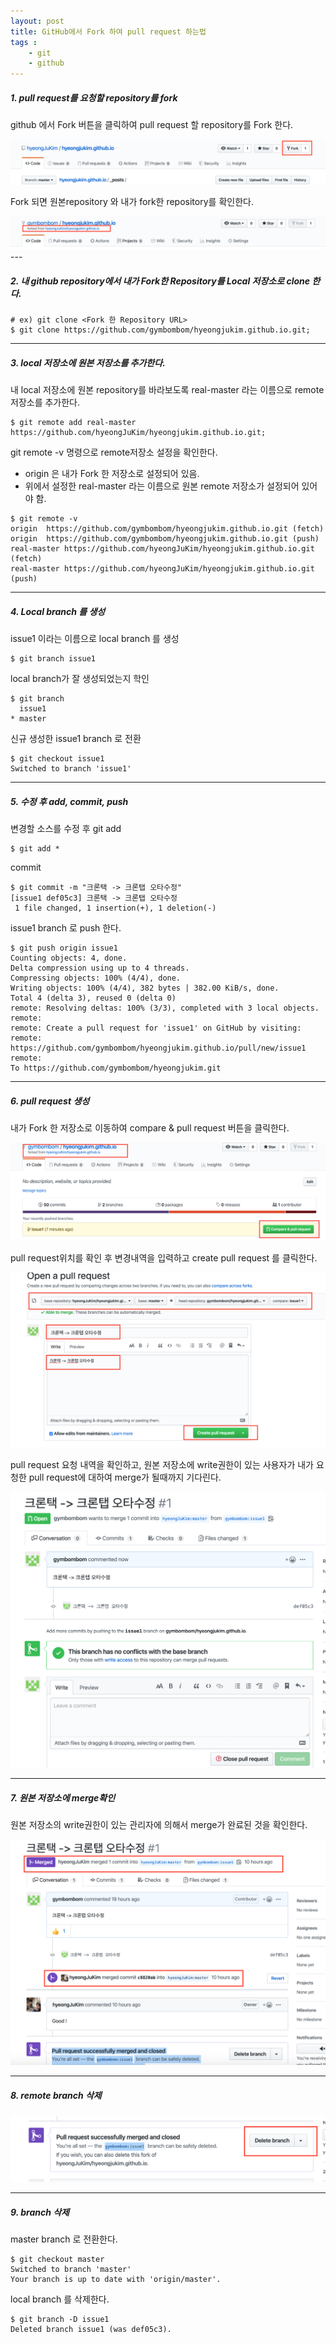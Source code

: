 ```yaml
---
layout: post
title: GitHub에서 Fork 하여 pull request 하는법
tags :
    - git
    - github
---
```


##### 1. pull request를 요청할 repository를 fork
github 에서 Fork 버튼을 클릭하여 pull request 할 repository를 Fork 한다.
  
<img src="/images/posts/7.png">
  
Fork 되면 원본repository 와 내가 fork한 repository를 확인한다.
  
<img src="/images/posts/8.png">
---

##### 2. 내 github repository에서 내가 Fork한 Repository를 Local 저장소로 clone 한다.
```shell
# ex) git clone <Fork 한 Repository URL>
$ git clone https://github.com/gymbombom/hyeongjukim.github.io.git;
```
---

##### 3. local 저장소에 원본 저장소를 추가한다.
내 local 저장소에 원본 repository를 바라보도록 real-master 라는 이름으로 remote저장소를 추가한다.
```shell
$ git remote add real-master https://github.com/hyeongJuKim/hyeongjukim.github.io.git;
```
git remote -v 명령으로 remote저장소 설정을 확인한다.
* origin 은 내가 Fork 한 저장소로 설정되어 있음.
* 위에서 설정한 real-master 라는 이름으로 원본 remote 저장소가 설정되어 있어야 함.
```shell
$ git remote -v
origin	https://github.com/gymbombom/hyeongjukim.github.io.git (fetch)
origin	https://github.com/gymbombom/hyeongjukim.github.io.git (push)
real-master	https://github.com/hyeongJuKim/hyeongjukim.github.io.git (fetch)
real-master	https://github.com/hyeongJuKim/hyeongjukim.github.io.git (push)
```

---

##### 4. Local branch 를 생성
issue1 이라는 이름으로 local branch 를 생성
```shell
$ git branch issue1
```
local branch가 잘 생성되었는지 학인
```shell
$ git branch
  issue1
* master
```
신규 생성한 issue1 branch 로 전환
```shell
$ git checkout issue1
Switched to branch 'issue1'
```
---

##### 5. 수정 후 add, commit, push
변경할 소스를 수정 후 git add 
```shell
$ git add *
```

commit
```shell
$ git commit -m "크론택 -> 크론탭 오타수정"
[issue1 def05c3] 크론택 -> 크론탭 오타수정
 1 file changed, 1 insertion(+), 1 deletion(-)
```

issue1 branch 로 push 한다.
```shell
$ git push origin issue1
Counting objects: 4, done.
Delta compression using up to 4 threads.
Compressing objects: 100% (4/4), done.
Writing objects: 100% (4/4), 382 bytes | 382.00 KiB/s, done.
Total 4 (delta 3), reused 0 (delta 0)
remote: Resolving deltas: 100% (3/3), completed with 3 local objects.
remote:
remote: Create a pull request for 'issue1' on GitHub by visiting:
remote:      https://github.com/gymbombom/hyeongjukim.github.io/pull/new/issue1
remote:
To https://github.com/gymbombom/hyeongjukim.git
```

---

##### 6. pull request 생성
내가 Fork 한 저장소로 이동하여 compare & pull request 버튼을 클릭한다.
   
<img src="/images/posts/9.png">

pull request위치를 확인 후 변경내역을 입력하고 create pull request 를 클릭한다.
  
<img src="/images/posts/10.png">

pull request 요청 내역을 확인하고, 원본 저장소에 write권한이 있는 사용자가 내가 요청한 pull request에 대하여 merge가
될때까지 기다린다.
  
<img src="/images/posts/11.png">

---

##### 7. 원본 저장소에 merge확인
원본 저장소의 write권한이 있는 관리자에 의해서 merge가 완료된 것을 확인한다.
  
<img src="/images/posts/12.png">

---

##### 8. remote branch 삭제
<img src="/images/posts/13.png">

---

##### 9. branch 삭제
master branch 로 전환한다.
```shell
$ git checkout master
Switched to branch 'master'
Your branch is up to date with 'origin/master'.
```

local branch 를 삭제한다.
 ```shell
$ git branch -D issue1
Deleted branch issue1 (was def05c3).

```

